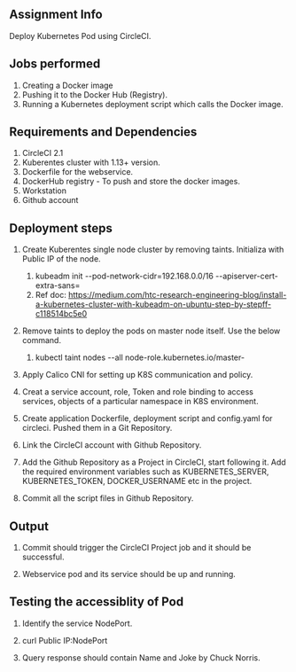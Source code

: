 ## Assignment Info 
Deploy Kubernetes Pod using CircleCI.

## Jobs performed
1. Creating a Docker image
2. Pushing it to the Docker Hub (Registry).
3. Running a Kubernetes deployment script which calls the Docker image.

## Requirements and Dependencies
1. CircleCI 2.1
2. Kuberentes cluster with 1.13+ version.
3. Dockerfile for the webservice.
4. DockerHub registry - To push and store the docker images.
5. Workstation
6. Github account

## Deployment steps
1. Create  Kuberentes single node cluster by removing taints. Initializa with Public IP of the node.

	1) kubeadm init --pod-network-cidr=192.168.0.0/16 --apiserver-cert-extra-sans=<Public IP>
	2) Ref doc: https://medium.com/htc-research-engineering-blog/install-a-kubernetes-cluster-with-kubeadm-on-ubuntu-step-by-stepff-c118514bc5e0
2. Remove taints to deploy the pods on master node itself. Use the below command.

	1) kubectl taint nodes --all node-role.kubernetes.io/master- 

3. Apply Calico CNI for setting up K8S communication and policy.

4. Creat a service account, role, Token and role binding to access services, objects of a particular namespace in K8S environment.

5. Create application Dockerfile, deployment script and config.yaml for circleci. Pushed them in a Git Repository.

6. Link the CircleCI account with Github Repository.

7. Add the Github Repository as a Project in CircleCI, start following it. Add the required environment variables such as KUBERNETES_SERVER, KUBERNETES_TOKEN, DOCKER_USERNAME etc in the project.

8. Commit all the script files in Github Repository.

## Output

1. Commit should trigger the CircleCI Project job and it should be successful.

2. Webservice pod and its service should be up and running.

## Testing the accessiblity of Pod

1. Identify the service NodePort.

2. curl Public IP:NodePort

3. Query response should contain Name and Joke by Chuck Norris.
